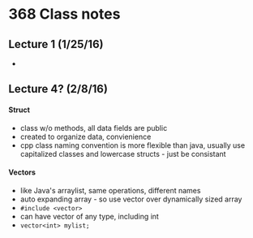 # 368 Class notes
## Lecture 1 (1/25/16)
*

## Lecture 4? (2/8/16)
#### Struct
* class w/o methods, all data fields are public 
* created to organize data, convienience
* cpp class naming convention is more flexible than java, usually use capitalized classes and lowercase structs - just be consistant

#### Vectors
* like Java's arraylist, same operations, different names
* auto expanding array - so use vector over dynamically sized array
* `#include <vector>`
* can have vector of any type, including int
* `vector<int> mylist;` 
